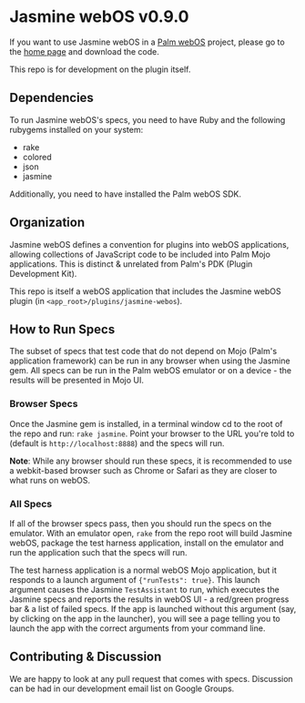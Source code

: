 # Jasmine webOS v0.9.0

If you want to use Jasmine webOS in a [Palm webOS](http://developer.palm.com) project, please go to the [home page]() and download the code.

This repo is for development on the plugin itself.

## Dependencies

To run Jasmine webOS's specs, you need to have Ruby and the following rubygems installed on your system:

  * rake
  * colored
  * json
  * jasmine

Additionally, you need to have installed the Palm webOS SDK.

## Organization 

Jasmine webOS defines a convention for plugins into webOS applications, allowing collections of JavaScript code to be included into Palm Mojo applications.  This is distinct & unrelated from Palm's PDK (Plugin Development Kit).

This repo is itself a webOS application that includes the Jasmine webOS plugin (in `<app_root>/plugins/jasmine-webos`).
  
## How to Run Specs

The subset of specs that test code that do not depend on Mojo (Palm's application framework) can be run in any browser when using the Jasmine gem.  All specs can be run in the Palm webOS emulator or on a device - the results will be presented in Mojo UI.

### Browser Specs

Once the Jasmine gem is installed, in a terminal window cd to the root of the repo and run: `rake jasmine`.  Point your browser to the URL you're told to (default is `http://localhost:8888`) and the specs will run.

**Note**: While any browser should run these specs, it is recommended to use a webkit-based browser such as Chrome or Safari as they are closer to what runs on webOS.

### All Specs

If all of the browser specs pass, then you should run the specs on the emulator.  With an emulator open, `rake` from the repo root will build Jasmine webOS, package the test harness application, install on the emulator and run the application such that the specs will run.

The test harness application is a normal webOS Mojo application, but it responds to a launch argument of `{"runTests": true}`. This launch argument causes the Jasmine `TestAssistant` to run, which executes the Jasmine specs and reports the results in webOS UI - a red/green progress bar & a list of failed specs.  If the app is launched without this argument (say, by clicking on the app in the launcher), you will see a page telling you to launch the app with the correct arguments from your command line.

## Contributing & Discussion

We are happy to look at any pull request that comes with specs. Discussion can be had in our development email list on Google Groups.


